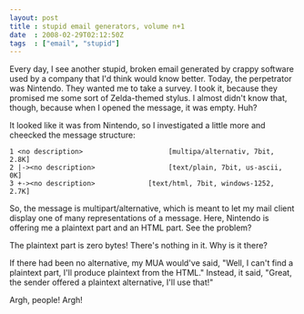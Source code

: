 ```yaml
---
layout: post
title : stupid email generators, volume n+1
date  : 2008-02-29T02:12:50Z
tags  : ["email", "stupid"]
---
```

Every day, I see another stupid, broken email generated by crappy software used
by a company that I'd think would know better.  Today, the perpetrator was
Nintendo.  They wanted me to take a survey.  I took it, because they promised
me some sort of Zelda-themed stylus.  I almost didn't know that, though,
because when I opened the message, it was empty.  Huh?

It looked like it was from Nintendo, so I investigated a little more and
cheecked the message structure:

    1 <no description>                     [multipa/alternativ, 7bit, 2.8K]
    2 |-><no description>                  [text/plain, 7bit, us-ascii, 0K]
    3 +-><no description>             [text/html, 7bit, windows-1252, 2.7K]

So, the message is multipart/alternative, which is meant to let my mail client
display one of many representations of a message.  Here, Nintendo is offering
me a plaintext part and an HTML part.  See the problem?

The plaintext part is zero bytes!  There's nothing in it.  Why is it there?

If there had been no alternative, my MUA would've said, "Well, I can't find a plaintext part, I'll produce plaintext from the HTML."  Instead,
it said, "Great, the sender offered a plaintext alternative, I'll use that!"

Argh, people!  Argh!

